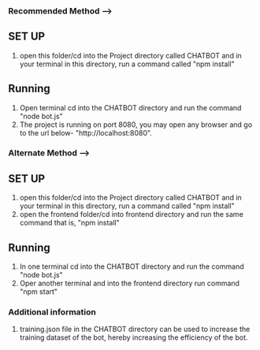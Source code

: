 ### Recommended Method -->

## SET UP
1. open this folder/cd into the Project directory called CHATBOT and in your terminal in this directory, run a command called "npm install"

## Running 
1. Open terminal cd into the CHATBOT directory and run the command "node bot.js"
2. The project is running on port 8080, you may open any browser and go to the url below-
"http://localhost:8080".

### Alternate Method -->

## SET UP
1. open this folder/cd into the Project directory called CHATBOT and in your terminal in this directory, run a command called "npm install"
2. open the frontend folder/cd into frontend directory and run the same command that is, "npm install"

## Running 
1. In one terminal cd into the CHATBOT directory and run the command "node bot.js"
2. Oper another terminal and into the frontend directory run command "npm start"

### Additional information
1. training.json file in the CHATBOT directory can be used to increase the training dataset of the bot, hereby increasing the efficiency of the bot.